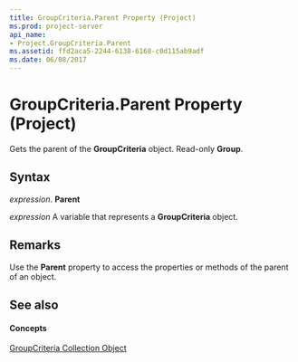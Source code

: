 ```yaml
---
title: GroupCriteria.Parent Property (Project)
ms.prod: project-server
api_name:
- Project.GroupCriteria.Parent
ms.assetid: ffd2aca5-2244-6138-6168-c0d115ab9adf
ms.date: 06/08/2017
---
```



# GroupCriteria.Parent Property (Project)

Gets the parent of the  **GroupCriteria** object. Read-only **Group**.


## Syntax

 _expression_. **Parent**

 _expression_ A variable that represents a **GroupCriteria** object.


## Remarks

Use the  **Parent** property to access the properties or methods of the parent of an object.


## See also


#### Concepts


[GroupCriteria Collection Object](Project.groupcriteria.md)
